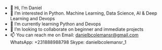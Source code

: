- 👋 Hi, I’m Daniel
- 👀 I’m interested in Python. Machine Learning, Data Science, AI & Deep Learning and Devops
- 🌱 I’m currently learning Python and Devops
- 💞️ I’m looking to collaborate on beginner and immediate projects
- 📫 You can reach me on 
Email: danielbcolemansr@gmail.com
WhatsApp: +231888988798
Skype: danielbcolemansr_1

<!---
danielbcolemansr/danielbcolemansr is a ✨ special ✨ repository because its `README.md` (this file) appears on your GitHub profile.
You can click the Preview link to take a look at your changes.
--->
